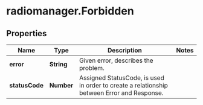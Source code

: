 # radiomanager.Forbidden

## Properties
Name | Type | Description | Notes
------------ | ------------- | ------------- | -------------
**error** | **String** | Given error, describes the problem. | 
**statusCode** | **Number** | Assigned StatusCode, is used in order to create a relationship between Error and Response. | 


